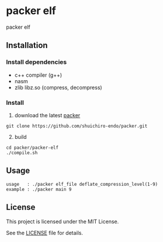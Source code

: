 # packer elf
packer elf

## Installation
### Install dependencies
- c++ compiler (g++)
- nasm
- zlib libz.so (compress, decompress)

### Install
1. download the latest [packer](https://github.com/shuichiro-endo/packer)
```
git clone https://github.com/shuichiro-endo/packer.git
```
2. build
```
cd packer/packer-elf
./compile.sh
```

## Usage
```
usage   : ./packer elf_file deflate_compression_level(1-9)
example : ./packer main 9
```

## License
This project is licensed under the MIT License.

See the [LICENSE](https://github.com/shuichiro-endo/packer/blob/main/LICENSE) file for details.

